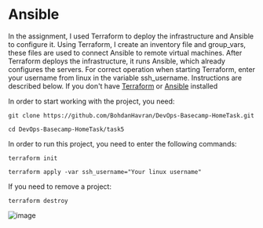 # Ansible

In the assignment, I used Terraform to deploy the infrastructure and Ansible to configure it. Using Terraform, I create an inventory file and group_vars, these files are used to connect Ansible to remote virtual machines. After Terraform deploys the infrastructure, it runs Ansible, which already configures the servers. For correct operation when starting Terraform, enter your username from linux in the variable ssh_username. Instructions are described below. If you don't have [Terraform](https://developer.hashicorp.com/terraform/downloads?product_intent=terraform) or [Ansible](https://docs.ansible.com/ansible/latest/installation_guide/intro_installation.html) installed

In order to start working with the project, you need:
```
git clone https://github.com/BohdanHavran/DevOps-Basecamp-HomeTask.git
```
```
cd DevOps-Basecamp-HomeTask/task5
```
In order to run this project, you need to enter the following commands:
```
terraform init
```
```
terraform apply -var ssh_username="Your linux username"
```
If you need to remove a project:
```
terraform destroy
```
![image](https://user-images.githubusercontent.com/7732624/209435856-087aa6ca-e1a5-4b41-970d-8474548659a4.png)
